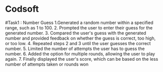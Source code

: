 # Codsoft
#Task1 : Number Guess
1.Generated a random number within a specified range, such as 1 to 100.
2. Prompted the user to enter their guess for the generated number.
3. Compared the user's guess with the generated number and provided feedback on whether the guess
is correct, too high, or too low.
4. Repeated steps 2 and 3 until the user guesses the correct number.
5. Limited the number of attempts the user has to guess the number.
6. Added the option for multiple rounds, allowing the user to play again.
7. Finally displayed the user's score, which can be based on the less number of attempts taken or rounds won
